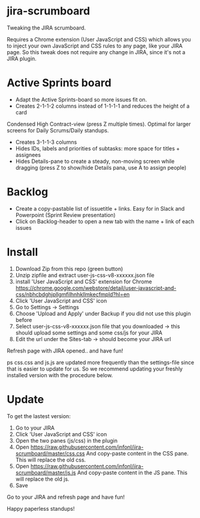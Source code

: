 # jira-scrumboard
Tweaking the JIRA scrumboard.

Requires a Chrome extension (User JavaScript and CSS) which allows you to inject your own JavaScript and CSS rules to any page, like your JIRA page. So this tweak does not require any change in JIRA, since it's not a JIRA plugin.

Active Sprints board
===========================
- Adapt the Active Sprints-board so more issues fit on. 
- Creates 2-1-1-2 columns instead of 1-1-1-1 and reduces the height of a card

Condensed High Contract-view (press Z multiple times). 
Optimal for larger screens for Daily Scrums/Daily standups.
- Creates 3-1-1-3 columns 
- Hides IDs, labels and priorities of subtasks: more space for titles + assignees
- Hides Details-pane to create a steady, non-moving screen while dragging (press Z to show/hide Details pana, use A to assign people)


Backlog
=====================
- Create a copy-pastable list of issuetitle + links. Easy for in Slack and Powerpoint (Sprint Review presentation)
- Click on Backlog-header to open a new tab with the name + link of each issues

Install
=====================
1. Download Zip from this repo (green button)
2. Unzip zipfile and extract user-js-css-v8-xxxxxx.json file 
3. install 'User JavaScript and CSS' extension for Chrome
https://chrome.google.com/webstore/detail/user-javascript-and-css/nbhcbdghjpllgmfilhnhkllmkecfmpld?hl=en
4. Click 'User JavaScript and CSS' icon 
5. Go to Settings -> Settings
6. Choose 'Upload and Apply' under Backup if you did not use this plugin before
7. Select user-js-css-v8-xxxxxx.json file that you downloaded -> this should upload some settings and some css/js for your JIRA
8. Edit the url under the Sites-tab -> should become your JIRA url

Refresh page with JIRA opened.. and have fun!

ps css.css and js.js are updated more frequently than the settings-file since that is easier to update for us. So we recommend updating your freshly installed version with the procedure below.

Update
=====================
To get the lastest version:
1. Go to your JIRA
2. Click 'User JavaScript and CSS' icon 
3. Open the two panes (js/css) in the plugin
4. Open https://raw.githubusercontent.com/infonl/jira-scrumboard/master/css.css And copy-paste content in the CSS pane. This will replace the old css.
5. Open https://raw.githubusercontent.com/infonl/jira-scrumboard/master/js.js And copy-paste content in the JS pane. This will replace the old js.
6. Save

Go to your JIRA and refresh page and have fun!

Happy paperless standups!




